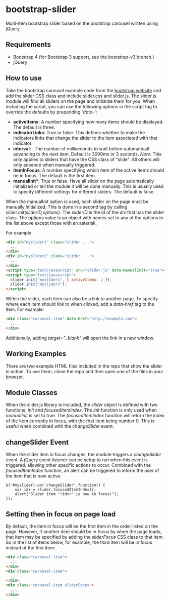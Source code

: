 # bootstrap-slider

Multi-item bootstrap slider based on the bootstrap carousel written using jQuery.

## Requirements

- Bootstrap 4 (for Bootstrap 3 support, see the bootstrap-v3 branch.)
- jQuery

## How to use

Take the bootstrap carousel example code from the [bootstrap website](https://getbootstrap.com/docs/4.4/components/carousel/) and add the slider CSS class and include slider.css and slider.js. The slider.js module will find all sliders on the page and initialize them for you. When including the script, you can use the following options in the script tag to override the defaults by prepending '_data-_':

- **activeItems**: A number specifying how many items should be displayed. The default is three.
- **indicatorLinks**: True or false. This defines whether to make the indicators links that change the slider to the item associated with that indicator.
- **interval**: . The number of milliseconds to wait before automaticall advancing to the next item. Default is 3000ms or 3 seconds. _Note:_ This only applies to sliders that have the CSS class of "slide". All others will only advance when manually triggered.
- **itemInFocus**: A number specifying which item of the active items should be in focus. The default is the first item.
- **manualInit\***: True or false. Have all slider on the page automatically initialized or tell the module it will be done manually. This is usually used to specify different settings for different sliders. The default is false.

When the manualInit option is used, each slider on the page must be manually initialized. This is done in a second tag by calling _slider.init(sliderID,options)_. The _sliderID_ is the id of the div that has the slider class. The options value is an object with names set to any of the options in the list above except those with an asterisk.

For example:

```html
<div id="myslider1" class="slider ...">
  ...
</div>
<div id="myslider2" class="slider ...">
  ...
</div>
<script type="text/javascript" src="slider.js" data-manualInit="true"></script>
<script type="text/javascript">
  slider.init("myslider1", { activeItems: 2 });
  slider.init("myslider2");
</script>
```

Within the slider, each item can also be a link to another page. To specify where each item should link to when clicked, add a _data-href_ tag to the item. For example:

```html
<div class="carousel-item" data-href="http://example.com">
  ...
</div>
```

Additionally, adding _target="\_blank"_ will open the link in a new window.

## Working Examples

There are two example HTML files included in the repo that show the slider in action. To use them, clone the repo and then open one of the files in your browser.

## Module Classes

When the slider.js library is included, the _slider_ object is defined with two functions, _init_ and _focusedItemIndex_. The _init_ function is only used when _manualInit_ is set to true. The _focusedItemIndex_ function will return the index of the item currently in focus, with the first item being number 0. This is useful when combined with the _changeSlider_ event.

## changeSlider Event

When the slider item in focus changes, the module triggers a _changeSlider_ event. A jQuery event listener can be setup to run when this event is triggered, allowing other specific actions to occur. Combined with the _focusedItemIndex_ function, an alert can be triggered to inform the user of the item that is now active:

```
$('#myslider).on('changeSlider',function() {
    var idx = slider.focusedItemIndex();
    alert("Slider item "+idx+" is now in focus!");
});
```

## Setting then in focus on page load

By default, the item in focus will be the first item in the order listed on the page. However, if another item should be in focus by when the page loads, that item may be specified by adding the _sliderFocus_ CSS class to that item. So in the list of items below, for example, the third item will be in focus instead of the first item:

```html
<div class="carousel-item">
  ...
</div>
<div class="carousel-item">
  ...
</div>
<div class="carousel-item sliderFocus">
  ...
</div>
```
